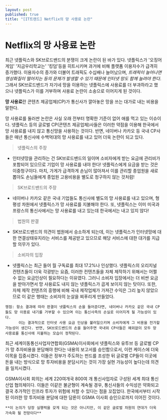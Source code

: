 ```yaml
---
layout: post
published: true
title: "[IT트렌드] Netflix의 망 사용료 논란"
---
```


# Netflix의 망 사용료 논란


최근 넷플릭스와 SK브로드밴드의 분쟁이 크게 논란이 된 바가 있다. 넷플릭스가 '오징어게임' '지금우리학교는' '킹덤'등을 히트시키며 과거에 비해 플랫폼 이용자수가 급격히 증가했다. 이용자수의 증가와 더불어 트래픽도 수십배나 늘어났으며, *트래픽이 늘어나면 영상화질이 떨어지는 등의 문제가 발생할 수 있기 때문에 인터넷 망도 함께 늘려야 한다*. 그래서 SK브로드밴드가 자기네 망을 이용하는 넷플릭스에 사용료를 더 부과하라고 했으나 넷플릭스가 이를 거부하며 사용료 논란이 소송으로 이어지게 된 것이다.

**망 사용료**란 콘텐츠 제공업체(CP)가 통신사가 깔아놓은 망을 쓰는 대가로 내는 비용을 말한다. 

망 사용료를 둘러싼 논란은 사실 오래 전부터 명확한 기준이 없어 애를 먹고 있는 이슈이다. 넷플릭스 등의 글로벌 CP(콘텐츠 제공업체)사들은 이러한 약점을 이용해 한국에서 망 사용료를 내지 않고 통신망을 사용하는 것이다. 반면, 네이버나 카카오 등 국내 CP사들은 매년 통신사에 수백억대의 망 사용료를 내고 있어 더욱 논란이 되고 있다.

>넷플릭스의 주장

* 인터넷망을 관리하는 건 SK브로드밴드의 일이며 소비자에게 받는 요금에 관리비가 포함되어 있으므로 기업이 망 사용료를 내야 한다! 넷플릭스에게 요금을 받는 것은 이중청구이다. 마치, 가게가 급격하게 손님이 많아져서 이를 관리할 종업원을 새로 뽑아도 손님들에게 종업원 고용비용을 별도로 청구하지 않는 것처럼!

>SK브로드밴드의 주장

* 네이버나 카카오 같은 국내 기업들도 통신사에 별도의 망 사용료를 내고 있으며, 형평성 차원에서 넷플릭스가 망 사용료를 지불해야 한다. 또, 넷플릭스는 이미 미국과 프랑스의 통신사에서는 망 사용료를 내고 있는데 한국에서는 내고 있지 않다!

>법원의 판결
* SK브로드밴드의 의견이 법원에서 승소하게 되는데, 이는 넷플릭스가 인터넷망에 대한 연결상태유지라는 서비스를 제공받고 있으므로 해당 서비스에 대한 대가를 지급할 의무가 있다. 

>소비자의 입장
* 넷플릭스는 최근 들어 월 구독료를 최대 17.2%나 인상했다. 넷플릭스의 오리지널 컨텐츠들이 더욱 각광받는 요즘, 이러한 컨텐츠들을 자체 제작하기 위해서는 어쩔 수 없는 요금인상이 필요하다는 이유였다. 그러니 소비자 입장에서는 더 비싼 요금을 받아가면서 망 사용료도 내지 않는 넷플릭스가 곱게 보이지 않는 탓이다. 또한, 자체 제작 컨텐츠의 흥행에 비해 국내 제작업체가 가져간 수익은 그리 높지 않았으므로 이 같은 행태는 소비자의 눈살을 찌푸리게 만들었다.

```
쟁점: 항소 결과에 따라 판결이 넷플릭스의 손을 들어준다면, 네이버나 카카오 같은 국내 CP들도 망 이용료 내기를 거부할 수 있으며 이는 통신사측의 손실로 이어지게 될 가능성이 있다.
      이는 결과적으로 인터넷 사용 요금 인상을 불러일으키며 소비자에게 그 비용을 전가할 가능성이 생긴다. 반면, SK브로드밴드의 손을 들어주면 국내외 CP사들은 예외없이 모두 망 사용료를 통신사에 지불하는 모습이 정착된다.
```

최근 세계이동통신사업자연합회(GSMA)이사회에서 넷플릭스와 유투브 등 글로벌 CP가 망 추자비용을 분담해야 한다는 내용의 보고서를 승인함으로서, 이런 케이스에 더욱 이목을 집중시켰다. 이들은 정부가 주도하는 펀드를 조성한 뒤 글로벌 CP들이 이곳에 돈을 내는 방식으로 망 투자비용을 분담시키는 것이 가장 실현 가능성이 높다는데 의견을 일치시켰다.

GSMA이사회 회의는 세계 220여개국 800여 개 통신사업자로 구성된 세계 최대 통신산업 협의체이다. 이들은 이같은 불균형이 계속될 경우, 통신사들의 수익성은 약화되고 결국 추가적인 인프라 투자가 위험에 처할 수 있다는 점을 꼬집었다. 한국에서부터 시작된 이러한 망 투자비용 분담에 대한 담론이 GSMA 이사회 승인으로까지 이어진 것이다.


`**이 논의가 당장 실행력을 갖게 되는 것은 아니지만, 이 같은 글로벌 차원의 연대가 더욱 가속화 될 전망이다**`
